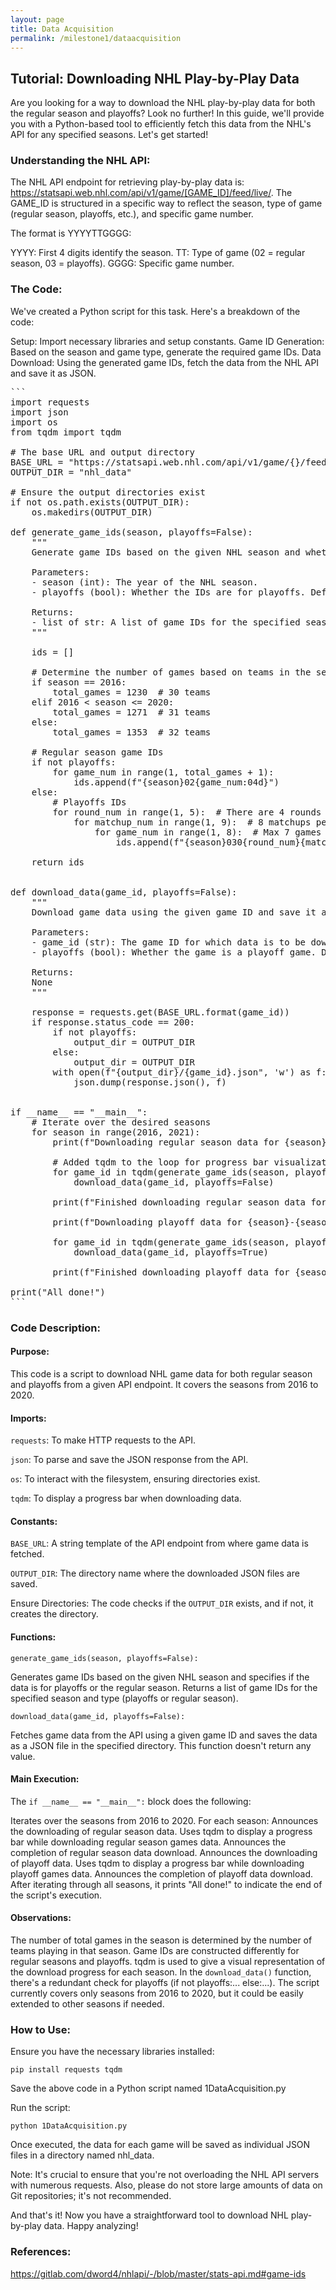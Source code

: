 ```yaml
---
layout: page
title: Data Acquisition
permalink: /milestone1/dataacquisition
---
```


## Tutorial: Downloading NHL Play-by-Play Data
Are you looking for a way to download the NHL play-by-play data for both the regular season and playoffs? Look no further! In this guide, we'll provide you with a Python-based tool to efficiently fetch this data from the NHL's API for any specified seasons. Let's get started!

### Understanding the NHL API:
The NHL API endpoint for retrieving play-by-play data is: https://statsapi.web.nhl.com/api/v1/game/[GAME_ID]/feed/live/. The GAME_ID is structured in a specific way to reflect the season, type of game (regular season, playoffs, etc.), and specific game number.

The format is YYYYTTGGGG:

YYYY: First 4 digits identify the season.
TT: Type of game (02 = regular season, 03 = playoffs).
GGGG: Specific game number.

### The Code:
We've created a Python script for this task. Here's a breakdown of the code:

Setup: Import necessary libraries and setup constants.
Game ID Generation: Based on the season and game type, generate the required game IDs.
Data Download: Using the generated game IDs, fetch the data from the NHL API and save it as JSON.


<pre>
```
import requests
import json
import os
from tqdm import tqdm

# The base URL and output directory
BASE_URL = "https://statsapi.web.nhl.com/api/v1/game/{}/feed/live/"
OUTPUT_DIR = "nhl_data"

# Ensure the output directories exist
if not os.path.exists(OUTPUT_DIR):
    os.makedirs(OUTPUT_DIR)

def generate_game_ids(season, playoffs=False):
    """
    Generate game IDs based on the given NHL season and whether it's for playoffs or regular season.

    Parameters:
    - season (int): The year of the NHL season. 
    - playoffs (bool): Whether the IDs are for playoffs. Default is False (for regular season).

    Returns:
    - list of str: A list of game IDs for the specified season and type (playoffs or regular season).
    """
    
    ids = []

    # Determine the number of games based on teams in the season
    if season == 2016:
        total_games = 1230  # 30 teams
    elif 2016 < season <= 2020:
        total_games = 1271  # 31 teams
    else:
        total_games = 1353  # 32 teams

    # Regular season game IDs
    if not playoffs:
        for game_num in range(1, total_games + 1):
            ids.append(f"{season}02{game_num:04d}")
    else:
        # Playoffs IDs
        for round_num in range(1, 5):  # There are 4 rounds in playoffs
            for matchup_num in range(1, 9):  # 8 matchups per round
                for game_num in range(1, 8):  # Max 7 games per matchup
                    ids.append(f"{season}030{round_num}{matchup_num}{game_num}")

    return ids


def download_data(game_id, playoffs=False):
    """
    Download game data using the given game ID and save it as a JSON file.

    Parameters:
    - game_id (str): The game ID for which data is to be downloaded.
    - playoffs (bool): Whether the game is a playoff game. Default is False (for regular season).

    Returns:
    None
    """
    
    response = requests.get(BASE_URL.format(game_id))
    if response.status_code == 200:
        if not playoffs:
            output_dir = OUTPUT_DIR
        else:
            output_dir = OUTPUT_DIR
        with open(f"{output_dir}/{game_id}.json", 'w') as f:
            json.dump(response.json(), f)


if __name__ == "__main__":
    # Iterate over the desired seasons
    for season in range(2016, 2021):
        print(f"Downloading regular season data for {season}-{season+1} season...")

        # Added tqdm to the loop for progress bar visualization
        for game_id in tqdm(generate_game_ids(season, playoffs=False), desc="Regular Season", unit="game"):
            download_data(game_id, playoffs=False)

        print(f"Finished downloading regular season data for {season}-{season+1} season!")

        print(f"Downloading playoff data for {season}-{season+1} season...")

        for game_id in tqdm(generate_game_ids(season, playoffs=True), desc="Playoffs", unit="game"):
            download_data(game_id, playoffs=True)

        print(f"Finished downloading playoff data for {season}-{season+1} season!")

print("All done!")
```
</pre>

### Code Description:

#### Purpose:
This code is a script to download NHL game data for both regular season and playoffs from a given API endpoint. It covers the seasons from 2016 to 2020.

#### Imports:
`requests`: To make HTTP requests to the API.

`json`: To parse and save the JSON response from the API.

`os`: To interact with the filesystem, ensuring directories exist.

`tqdm`: To display a progress bar when downloading data.

#### Constants:
`BASE_URL`: A string template of the API endpoint from where game data is fetched.

`OUTPUT_DIR`: The directory name where the downloaded JSON files are saved.

Ensure Directories:
The code checks if the `OUTPUT_DIR` exists, and if not, it creates the directory.

#### Functions:
`generate_game_ids(season, playoffs=False):`

Generates game IDs based on the given NHL season and specifies if the data is for playoffs or the regular season.
Returns a list of game IDs for the specified season and type (playoffs or regular season).

`download_data(game_id, playoffs=False):`

Fetches game data from the API using a given game ID and saves the data as a JSON file in the specified directory.
This function doesn't return any value.

#### Main Execution:
The `if __name__ == "__main__":` block does the following:

Iterates over the seasons from 2016 to 2020.
For each season:
Announces the downloading of regular season data.
Uses tqdm to display a progress bar while downloading regular season games data.
Announces the completion of regular season data download.
Announces the downloading of playoff data.
Uses tqdm to display a progress bar while downloading playoff games data.
Announces the completion of playoff data download.
After iterating through all seasons, it prints "All done!" to indicate the end of the script's execution.

#### Observations:
The number of total games in the season is determined by the number of teams playing in that season.
Game IDs are constructed differently for regular seasons and playoffs.
tqdm is used to give a visual representation of the download progress for each season.
In the `download_data()` function, there's a redundant check for playoffs (if not playoffs:... else:...).
The script currently covers only seasons from 2016 to 2020, but it could be easily extended to other seasons if needed.

### How to Use:
Ensure you have the necessary libraries installed:

`pip install requests tqdm`

Save the above code in a Python script named 1DataAcquisition.py

Run the script:

`python 1DataAcquisition.py`

Once executed, the data for each game will be saved as individual JSON files in a directory named nhl_data.

Note: It's crucial to ensure that you're not overloading the NHL API servers with numerous requests. Also, please do not store large amounts of data on Git repositories; it's not recommended.

And that's it! Now you have a straightforward tool to download NHL play-by-play data. Happy analyzing!

### References:
https://gitlab.com/dword4/nhlapi/-/blob/master/stats-api.md#game-ids

